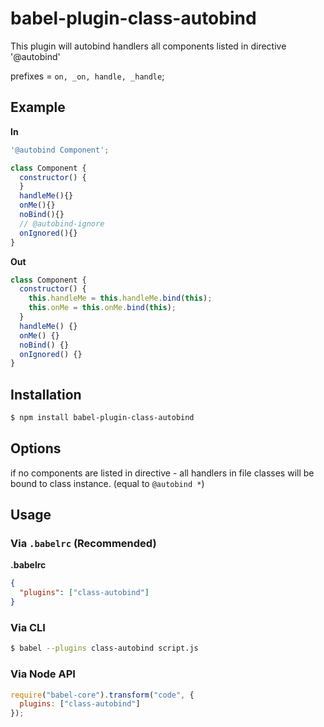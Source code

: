 # babel-plugin-class-autobind

This plugin will autobind handlers all components listed in directive '@autobind'

prefixes = `on, _on, handle, _handle`;
## Example

**In**

```js
'@autobind Component';

class Component {
  constructor() {
  }
  handleMe(){}
  onMe(){}
  noBind(){}
  // @autobind-ignore
  onIgnored(){}
}
```

**Out**

```js
class Component {
  constructor() {
    this.handleMe = this.handleMe.bind(this);
    this.onMe = this.onMe.bind(this);
  }
  handleMe() {}
  onMe() {}
  noBind() {}
  onIgnored() {}
}
```

## Installation

```sh
$ npm install babel-plugin-class-autobind
```
## Options

if no components are listed in directive - all handlers in file classes will be bound to class instance. (equal to `@autobind *`)


## Usage

### Via `.babelrc` (Recommended)

**.babelrc**

```json
{
  "plugins": ["class-autobind"]
}
```

### Via CLI

```sh
$ babel --plugins class-autobind script.js
```

### Via Node API

```javascript
require("babel-core").transform("code", {
  plugins: ["class-autobind"]
});
```
